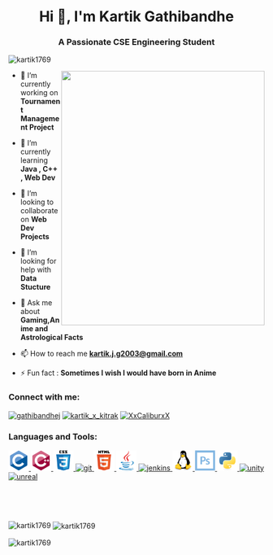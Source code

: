 <h1 align="center">Hi 👋, I'm Kartik Gathibandhe</h1>
<h3 align="center">A Passionate CSE Engineering Student</h3>

<p align="left"> <img src="https://komarev.com/ghpvc/?username=kartik1769&label=Profile%20views&color=0e75b6&style=flat" alt="kartik1769" /> </p>
<img src = "https://images.wallpapersden.com/image/download/sekiro-shadows-die-twice-art_a21ra2eUmZqaraWkpJRnZWltrWdsaGc.jpg" align ="right" width = "400px" height="500px">

- 🔭 I’m currently working on **Tournament Management Project**

- 🌱 I’m currently learning **Java , C++ , Web Dev**

- 👯 I’m looking to collaborate on **Web Dev Projects**

- 🤝 I’m looking for help with **Data Stucture**

- 💬 Ask me about **Gaming,Anime and Astrological Facts**

- 📫 How to reach me **kartik.j.g2003@gmail.com**

- ⚡ Fun fact : **Sometimes I wish I would have born in Anime**

<h3 align="left">Connect with me:</h3>
<p align="left">
<a href="https://twitter.com/gathibandhej" target="blank"><img align="center" src="https://raw.githubusercontent.com/rahuldkjain/github-profile-readme-generator/master/src/images/icons/Social/twitter.svg" alt="gathibandhej" height="30" width="40" /></a>
<a href="https://instagram.com/kartik_x_kitrak" target="blank"><img align="center" src="https://raw.githubusercontent.com/rahuldkjain/github-profile-readme-generator/master/src/images/icons/Social/instagram.svg" alt="kartik_x_kitrak" height="30" width="40" /></a>
<a href="https://discord.gg/XxCaliburxX" target="blank"><img align="center" src="https://raw.githubusercontent.com/rahuldkjain/github-profile-readme-generator/master/src/images/icons/Social/discord.svg" alt="XxCaliburxX" height="30" width="40" /></a>
</p>

<h3 align="left">Languages and Tools:</h3>
<p align="left"> <a href="https://www.cprogramming.com/" target="_blank" rel="noreferrer"> <img src="https://raw.githubusercontent.com/devicons/devicon/master/icons/c/c-original.svg" alt="c" width="40" height="40"/> </a> <a href="https://www.w3schools.com/cpp/" target="_blank" rel="noreferrer"> <img src="https://raw.githubusercontent.com/devicons/devicon/master/icons/cplusplus/cplusplus-original.svg" alt="cplusplus" width="40" height="40"/> </a> <a href="https://www.w3schools.com/css/" target="_blank" rel="noreferrer"> <img src="https://raw.githubusercontent.com/devicons/devicon/master/icons/css3/css3-original-wordmark.svg" alt="css3" width="40" height="40"/> </a> <a href="https://git-scm.com/" target="_blank" rel="noreferrer"> <img src="https://www.vectorlogo.zone/logos/git-scm/git-scm-icon.svg" alt="git" width="40" height="40"/> </a> <a href="https://www.w3.org/html/" target="_blank" rel="noreferrer"> <img src="https://raw.githubusercontent.com/devicons/devicon/master/icons/html5/html5-original-wordmark.svg" alt="html5" width="40" height="40"/> </a> <a href="https://www.java.com" target="_blank" rel="noreferrer"> <img src="https://raw.githubusercontent.com/devicons/devicon/master/icons/java/java-original.svg" alt="java" width="40" height="40"/> </a> <a href="https://www.jenkins.io" target="_blank" rel="noreferrer"> <img src="https://www.vectorlogo.zone/logos/jenkins/jenkins-icon.svg" alt="jenkins" width="40" height="40"/> </a> <a href="https://www.linux.org/" target="_blank" rel="noreferrer"> <img src="https://raw.githubusercontent.com/devicons/devicon/master/icons/linux/linux-original.svg" alt="linux" width="40" height="40"/> </a> <a href="https://www.photoshop.com/en" target="_blank" rel="noreferrer"> <img src="https://raw.githubusercontent.com/devicons/devicon/master/icons/photoshop/photoshop-line.svg" alt="photoshop" width="40" height="40"/> </a> <a href="https://www.python.org" target="_blank" rel="noreferrer"> <img src="https://raw.githubusercontent.com/devicons/devicon/master/icons/python/python-original.svg" alt="python" width="40" height="40"/> </a> <a href="https://unity.com/" target="_blank" rel="noreferrer"> <img src="https://www.vectorlogo.zone/logos/unity3d/unity3d-icon.svg" alt="unity" width="40" height="40"/> </a> <a href="https://unrealengine.com/" target="_blank" rel="noreferrer"> <img src="https://raw.githubusercontent.com/kenangundogan/fontisto/036b7eca71aab1bef8e6a0518f7329f13ed62f6b/icons/svg/brand/unreal-engine.svg" alt="unreal" width="40" height="40"/> </a> </p>
<br>
<br>
<br>
<p><img align="left" src="https://github-readme-stats.vercel.app/api/top-langs?username=kartik1769&show_icons=true&locale=en&layout=compact" alt="kartik1769" /></p>

<p>&nbsp;<img align="center" src="https://github-readme-stats.vercel.app/api?username=kartik1769&show_icons=true&locale=en" alt="kartik1769" /></p>

<p><img align="center" src="https://github-readme-streak-stats.herokuapp.com/?user=kartik1769&" alt="kartik1769" /></p>
